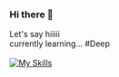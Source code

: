 ### Hi there 👋

<!--
**WexQuasExort/WexQuasExort** is a ✨ _special_ ✨ repository because its `README.md` (this file) appears on your GitHub profile.

Here are some ideas to get you started:

- 🔭 I’m currently working on ...
- 🌱 I’m currently learning ...
- 👯 I’m looking to collaborate on ...
- 🤔 I’m looking for help with ...
- 💬 Ask me about ...
- 📫 How to reach me: ...
- 😄 Pronouns: ...
- ⚡ Fun fact: ...
-->
Let's say hiiiii<br>
currently learning... #Deep<br><br>
[![My Skills](https://skillicons.dev/icons?i=java,tensorflow,py)](https://skillicons.dev)
